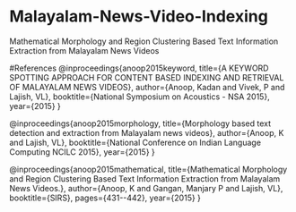 # Malayalam-News-Video-Indexing
Mathematical Morphology and Region Clustering Based Text Information Extraction from Malayalam News Videos

#References 
@inproceedings{anoop2015keyword,
  title={A KEYWORD SPOTTING APPROACH FOR CONTENT BASED INDEXING AND RETRIEVAL OF MALAYALAM NEWS VIDEOS},
  author={Anoop, Kadan and Vivek, P and Lajish, VL},
  booktitle={National Symposium on Acoustics - NSA 2015},
  year={2015}
}

@inproceedings{anoop2015morphology,
  title={Morphology based text detection and extraction from Malayalam news videos},
  author={Anoop, K and Lajish, VL},
  booktitle={National Conference on Indian Language Computing NCILC 2015},
  year={2015}
}

@inproceedings{anoop2015mathematical,
  title={Mathematical Morphology and Region Clustering Based Text Information Extraction from Malayalam News Videos.},
  author={Anoop, K and Gangan, Manjary P and Lajish, VL},
  booktitle={SIRS},
  pages={431--442},
  year={2015}
}

